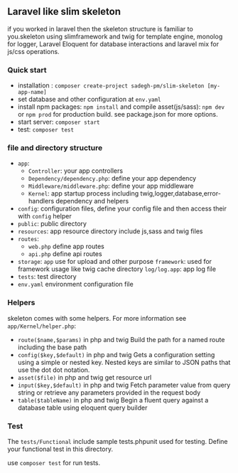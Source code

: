 ## Laravel like slim skeleton
if you worked in laravel then the skeleton structure is familiar to you.skeleton using slimframework and twig for template engine, monolog for logger, Laravel Eloquent for database interactions and laravel mix for js/css operations.

### Quick start
+ installation : `composer create-project sadegh-pm/slim-skeleton [my-app-name]`
+ set database and other configuration at `env.yaml`
+ install npm packages: `npm install` and compile asset(js/sass): `npm dev` or `npm prod` for production build. see package.json for more options.
+ start server: `composer start`
+ test: `composer test`

### file and directory structure
+ `app`:
    + `Controller`: your app controllers
    + `Dependency/dependency.php`: define your app dependency
    + `Middleware/middleware.php`: define your app middleware
    + `Kernel`: app startup process including twig,logger,database,error-handlers dependency and helpers
+ `config`: configuration files, define your config file and then access their with `config` helper
+ `public`: public directory
+ `resources`: app resource directory include js,sass and twig files
+ `routes`:
    + `web.php` define app routes
    + `api.php` define api routes
+ `storage`:
    `app` use for upload and other purpose
    `framework`: used for framework usage like twig cache directory
    `log/log.app`: app log file
+ `tests`: test directory
+ `env.yaml` environment configuration file

### Helpers
skeleton comes with some helpers. For more information see `app/Kernel/helper.php`:
+ `route($name,$params)` in php and twig Build the path for a named route including the base path
+ `config($key,$default)` in php and twig Gets a configuration setting using a simple or nested key. Nested keys are similar to JSON paths that use the dot dot notation.
+ `asset($file)` in php and twig get resource url
+ `input($key,$default)` in php and twig Fetch parameter value from query string or retrieve any parameters provided in the request body
+ `table($tableName)` in php and twig Begin a fluent query against a database table using eloquent query builder

### Test
The `tests/Functional` include sample tests.phpunit used for testing. Define your functional test in this directory.

use `composer test` for run tests.
